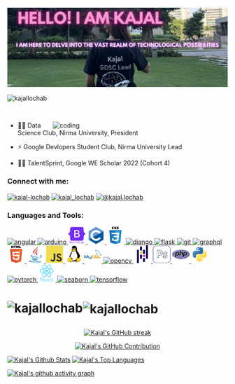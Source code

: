 ![banner (1)](banner.png)
<p align="left"> <img src="https://komarev.com/ghpvc/?username=kajallochab&label=Profile%20views&color=0e75b6&style=flat" alt="kajallochab" /> </p>
<p align="left"> <a href="https://twitter.com/" target="blank"><img src="https://img.shields.io/twitter/follow/?logo=twitter&style=for-the-badge" alt="" /></a> </p>

<img align="right" alt="coding" width="400" src="https://media.giphy.com/media/v1.Y2lkPTc5MGI3NjExOHkxMWh3ZmVkejVnaWx3aTBzZmVjNXJxZXd4cHl5ZnJscHEzcWh0cCZlcD12MV9pbnRlcm5hbF9naWZfYnlfaWQmY3Q9Zw/k0y1iydyiKWCQ/giphy.gif">

- 👨‍💻 Data Science Club, Nirma University, President

- ⚡ Google Devlopers Student Club, Nirma University Lead
  
- 👩‍💻 TalentSprint, Google WE Scholar 2022 (Cohort 4)


<h3 align="left">Connect with me:</h3>
<p align="left">
<a href="https://linkedin.com/in/kajal-lochab" target="blank"><img align="center" src="https://raw.githubusercontent.com/rahuldkjain/github-profile-readme-generator/master/src/images/icons/Social/linked-in-alt.svg" alt="kajal-lochab" height="30" width="40" /></a>
<a href="https://instagram.com/kajal_lochab" target="blank"><img align="center" src="https://raw.githubusercontent.com/rahuldkjain/github-profile-readme-generator/master/src/images/icons/Social/instagram.svg" alt="kajal_lochab" height="30" width="40" /></a>
<a href="https://medium.com/@kajal.lochab" target="blank"><img align="center" src="https://raw.githubusercontent.com/rahuldkjain/github-profile-readme-generator/master/src/images/icons/Social/medium.svg" alt="@kajal.lochab" height="30" width="40" /></a>
</p>

<h3 align="left">Languages and Tools:</h3>
<p align="left"> <a href="https://angular.io" target="_blank" rel="noreferrer"> <img src="https://angular.io/assets/images/logos/angular/angular.svg" alt="angular" width="40" height="40"/> </a> <a href="https://www.arduino.cc/" target="_blank" rel="noreferrer"> <img src="https://cdn.worldvectorlogo.com/logos/arduino-1.svg" alt="arduino" width="40" height="40"/> </a> <a href="https://getbootstrap.com" target="_blank" rel="noreferrer"> <img src="https://raw.githubusercontent.com/devicons/devicon/master/icons/bootstrap/bootstrap-plain-wordmark.svg" alt="bootstrap" width="40" height="40"/> </a> <a href="https://www.cprogramming.com/" target="_blank" rel="noreferrer"> <img src="https://raw.githubusercontent.com/devicons/devicon/master/icons/c/c-original.svg" alt="c" width="40" height="40"/> </a> <a href="https://www.w3schools.com/css/" target="_blank" rel="noreferrer"> <img src="https://raw.githubusercontent.com/devicons/devicon/master/icons/css3/css3-original-wordmark.svg" alt="css3" width="40" height="40"/> </a> <a href="https://www.djangoproject.com/" target="_blank" rel="noreferrer"> <img src="https://cdn.worldvectorlogo.com/logos/django.svg" alt="django" width="40" height="40"/> </a> <a href="https://flask.palletsprojects.com/" target="_blank" rel="noreferrer"> <img src="https://www.vectorlogo.zone/logos/pocoo_flask/pocoo_flask-icon.svg" alt="flask" width="40" height="40"/> </a> <a href="https://git-scm.com/" target="_blank" rel="noreferrer"> <img src="https://www.vectorlogo.zone/logos/git-scm/git-scm-icon.svg" alt="git" width="40" height="40"/> </a> <a href="https://graphql.org" target="_blank" rel="noreferrer"> <img src="https://www.vectorlogo.zone/logos/graphql/graphql-icon.svg" alt="graphql" width="40" height="40"/> </a> <a href="https://www.w3.org/html/" target="_blank" rel="noreferrer"> <img src="https://raw.githubusercontent.com/devicons/devicon/master/icons/html5/html5-original-wordmark.svg" alt="html5" width="40" height="40"/> </a> <a href="https://www.java.com" target="_blank" rel="noreferrer"> <img src="https://raw.githubusercontent.com/devicons/devicon/master/icons/java/java-original.svg" alt="java" width="40" height="40"/> </a> <a href="https://developer.mozilla.org/en-US/docs/Web/JavaScript" target="_blank" rel="noreferrer"> <img src="https://raw.githubusercontent.com/devicons/devicon/master/icons/javascript/javascript-original.svg" alt="javascript" width="40" height="40"/> </a> <a href="https://www.linux.org/" target="_blank" rel="noreferrer"> <img src="https://raw.githubusercontent.com/devicons/devicon/master/icons/linux/linux-original.svg" alt="linux" width="40" height="40"/> </a> <a href="https://www.mysql.com/" target="_blank" rel="noreferrer"> <img src="https://raw.githubusercontent.com/devicons/devicon/master/icons/mysql/mysql-original-wordmark.svg" alt="mysql" width="40" height="40"/> </a> <a href="https://opencv.org/" target="_blank" rel="noreferrer"> <img src="https://www.vectorlogo.zone/logos/opencv/opencv-icon.svg" alt="opencv" width="40" height="40"/> </a> <a href="https://pandas.pydata.org/" target="_blank" rel="noreferrer"> <img src="https://raw.githubusercontent.com/devicons/devicon/2ae2a900d2f041da66e950e4d48052658d850630/icons/pandas/pandas-original.svg" alt="pandas" width="40" height="40"/> </a> <a href="https://www.photoshop.com/en" target="_blank" rel="noreferrer"> <img src="https://raw.githubusercontent.com/devicons/devicon/master/icons/photoshop/photoshop-line.svg" alt="photoshop" width="40" height="40"/> </a> <a href="https://www.php.net" target="_blank" rel="noreferrer"> <img src="https://raw.githubusercontent.com/devicons/devicon/master/icons/php/php-original.svg" alt="php" width="40" height="40"/> </a> <a href="https://www.python.org" target="_blank" rel="noreferrer"> <img src="https://raw.githubusercontent.com/devicons/devicon/master/icons/python/python-original.svg" alt="python" width="40" height="40"/> </a> <a href="https://pytorch.org/" target="_blank" rel="noreferrer"> <img src="https://www.vectorlogo.zone/logos/pytorch/pytorch-icon.svg" alt="pytorch" width="40" height="40"/> </a> <a href="https://reactjs.org/" target="_blank" rel="noreferrer"> <img src="https://raw.githubusercontent.com/devicons/devicon/master/icons/react/react-original-wordmark.svg" alt="react" width="40" height="40"/> </a> <a href="https://seaborn.pydata.org/" target="_blank" rel="noreferrer"> <img src="https://seaborn.pydata.org/_images/logo-mark-lightbg.svg" alt="seaborn" width="40" height="40"/> </a> <a href="https://www.tensorflow.org" target="_blank" rel="noreferrer"> <img src="https://www.vectorlogo.zone/logos/tensorflow/tensorflow-icon.svg" alt="tensorflow" width="40" height="40"/> </a> </p>

# <p><img align="left" src="https://github-readme-stats.vercel.app/api/top-langs?username=kajallochab&show_icons=true&locale=en&layout=compact" alt="kajallochab" /></p>


# <p><img align="center" src="https://github-readme-streak-stats.herokuapp.com/?user=kajallochab&" alt="kajallochab" /></p>


<p align="center">
  <a href="https://github.com/kajallochab">
    <img src="https://github-readme-streak-stats.herokuapp.com/?user=kajallochab&theme=radical&border=7F3FBF&background=0D1117" alt="Kajal's GitHub streak"/>
  </a>
</p>

<p align="center">
  <a href="https://github.com/kajallochab">
    <img src="https://github-profile-summary-cards.vercel.app/api/cards/profile-details?username=kajallochab&theme=radical" alt="Kajal's GitHub Contribution"/>
  </a>
</p>

<a> 
    <a href="https://github.com/kajallochab"><img alt="Kajal's Github Stats" src="https://denvercoder1-github-readme-stats.vercel.app/api?username=kajallochab&show_icons=true&count_private=true&theme=react&border_color=7F3FBF&bg_color=0D1117&title_color=F85D7F&icon_color=F8D866" height="192px" width="49.5%"/></a>
  <a href="https://github.com/kajallochab"><img alt="Kajal's Top Languages" src="https://denvercoder1-github-readme-stats.vercel.app/api/top-langs/?username=kajallochab&langs_count=8&layout=compact&theme=react&border_color=7F3FBF&bg_color=0D1117&title_color=F85D7F&icon_color=F8D866" height="192px" width="49.5%"/></a>
  <br/>
</a>


[![Kajal's github activity graph](https://github-readme-activity-graph.vercel.app/graph?username=kajallochab&bg_color=030203&color=ff00ee&line=e605d7&point=d7e1cc&area=true&hide_border=true)](https://github.com/ashutosh00710/github-readme-activity-graph)

